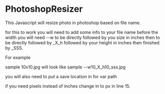 # PhotoshopResizer
This Javascript will resize photo in photoshop based on file name.


for this to work you will need to add some info to your file name before the width you will need --w to be directly followed by you size in inches then to be directly followed by _X_h followed by your height in inches then finished by _SSS. 

For example

sample 10x10.jpg 
will look like
sample --w10_X_h10_sss.jpg

you will also need to put a save location in for var path

if you need pixels instead of inches change in to px in line 15.
